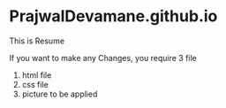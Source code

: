 # PrajwalDevamane.github.io


This is Resume

If you want to make any Changes, you require 3 file
1) html file
2) css file
3) picture to be applied

